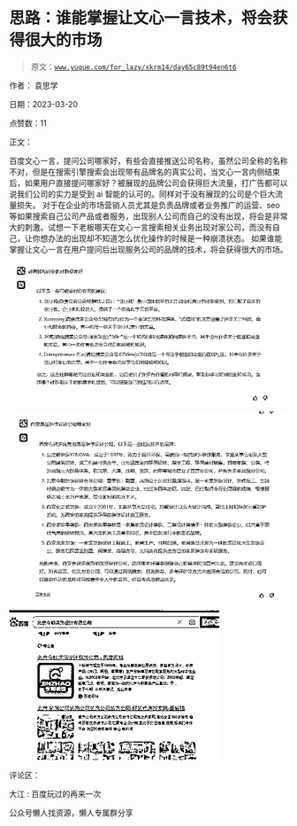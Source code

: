 # 思路：谁能掌握让文心一言技术，将会获得很大的市场

> 原文：[`www.yuque.com/for_lazy/xkrm14/day65c89t94en6t6`](https://www.yuque.com/for_lazy/xkrm14/day65c89t94en6t6)



作者： 袁思学



日期：2023-03-20



点赞数：11



正文：



百度文心一言，提问公司哪家好，有些会直接推送公司名称，虽然公司全称的名称不对，但是在搜索引擎搜索会出现带有品牌名的真实公司，当文心一言内侧结束后，如果用户直接提问哪家好？被展现的品牌公司会获得巨大流量，打广告都可以说我们公司的实力是受到 ai 智能的认可的。同样对于没有展现的公司是个巨大流量损失。 对于在企业的市场营销人员尤其是负责品牌或者业务推广的运营、seo 等如果搜索自己公司产品或者服务，出现别人公司而自己的没有出现，将会是非常大的刺激。试想一下老板哪天在文心一言搜索相关业务出现对家公司，而没有自己，让你想办法的出现却不知道怎么优化操作的时候是一种崩溃状态。 如果谁能掌握让文心一言在用户提问后出现服务公司的品牌的技术，将会获得很大的市场。



![](img/bd4713fb48672ee001b300efa34871a7.png)  

![](img/241120cc108997b4e4eae19b0749ff90.png)  

![](img/579f1fc19e2e6de61f1ca0847563f053.png)  

评论区：



大江 : 百度玩过的再来一次



公众号懒人找资源，懒人专属群分享

</ne-p></ne-p></ne-p>
